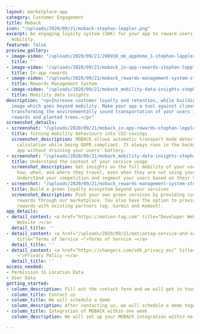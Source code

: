 ```yaml
---
layout: marketplace-app
category: Customer Engagement
title: Moback
icon: "/uploads/2020/09/21/moback-stephan-leppler.png"
excerpt: An engaging loyalty system (SDK) for your app to reward users for their green
  mobility.
featured: false
preview_gallery:
- image-video: "/uploads/2020/09/21/200918_mb_appdemo_1-stephan-leppler.mp4"
  title: ''
- image-video: "/uploads/2020/09/21/moback_in-app-rewards-stephan-leppler.png"
  title: In-app rewards
- image-video: "/uploads/2020/09/21/moback_rewards-management-system-stephan-leppler.png"
  title: Rewards Management System
- image-video: "/uploads/2020/09/21/moback_mobility-data-insights-stephan-leppler.png"
  title: Mobility data insights
description: "<p>Increase customer loyalty and retention, while building a green brand
  image which goes beyond mobility. Make your app a tool against climate change by
  transforming the environmentally sound transportation of your users into individual
  rewards and planted trees.</p>"
screenshot_details:
- screenshot: "/uploads/2020/09/21/moback_in-app-rewards-stephan-leppler.png"
  title: Turning mobility behaviours into CO2-savings
  screenshot_description: MOBACK allows automatic transport mode detection and CO2
    calculation while being GDPR compliant. It always runs in the background of your
    app without draining your users’ battery.
- screenshot: "/uploads/2020/09/21/moback_mobility-data-insights-stephan-leppler.png"
  title: Understand the context of your service usage
  screenshot_description: Get insights on the full mobility of your users, understanding
    how, when, and where they travel, even when they are not using your services.
    Understand your competition and segment your users based on their travel preferences.
- screenshot: "/uploads/2020/09/21/moback_rewards-management-system-stephan-leppler.png"
  title: Build a green loyalty ecosystem beyond your services
  screenshot_description: Push your own green services by providing custom individual
    rewards through our marketplace. You also have the option to provide affiliated
    rewards with existing partners (eg. Garmin and Komoot).
app_details:
- detail_content: <a href="https://motion-tag.com" title="Developer Website →">Developer
    Website →</a>
  detail_title: ''
- detail_content: <a href="/uploads/2020/09/21/motiontag-service-and-sdk-license-agreement_open.pdf"
    title="Terms of Service →">Terms of Service →</a>
  detail_title: ''
- detail_content: <a href="https://changers.com/sdk_privacy_en/" title="Privacy Policy
    →">Privacy Policy →</a>
  detail_title: ''
access_needed:
- Permission to Location Data
- User Data
getting_started:
- column_description: Fill out the contact form and we will get in touch with you.
  column_title: Contact us
- column_title: We will schedule a demo
  column_description: After contacting us, we will schedule a demo together with you.
- column_title: Integration of MOBACK within one week
  column_description: We will set up your MOBACK integration within no time.

---
```

